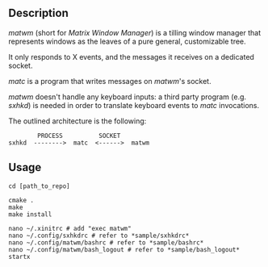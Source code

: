 ## Description

*matwm* (short for *Matrix Window Manager*) is a tilling window manager that represents windows as the leaves of a pure general, customizable tree.

It only responds to X events, and the messages it receives on a dedicated socket.

*matc* is a program that writes messages on *matwm*'s socket.

*matwm* doesn't handle any keyboard inputs: a third party program (e.g. *sxhkd*) is needed in order to translate keyboard events to *matc* invocations.

The outlined architecture is the following:

```
        PROCESS          SOCKET
sxhkd  -------->  matc  <------>  matwm
```

## Usage

```
cd [path_to_repo]

cmake .
make
make install

nano ~/.xinitrc # add "exec matwm"
nano ~/.config/sxhkdrc # refer to *sample/sxhkdrc*
nano ~/.config/matwm/bashrc # refer to *sample/bashrc*
nano ~/.config/matwm/bash_logout # refer to *sample/bash_logout*
startx
```
